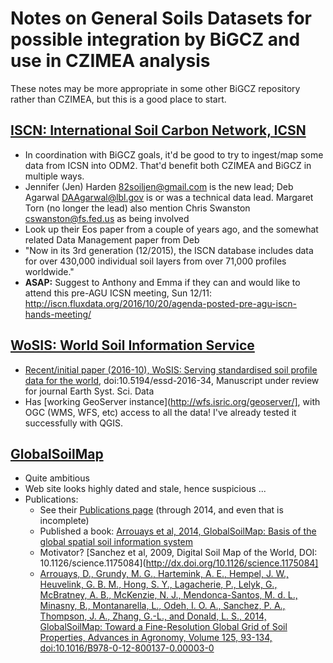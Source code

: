 # Notes on General Soils Datasets for possible integration by BiGCZ and use in CZIMEA analysis

These notes may be more appropriate in some other BiGCZ repository rather than CZIMEA, but this is a good place to start.

## [ISCN: International Soil Carbon Network, ICSN](http://iscn.fluxdata.org)
- In coordination with BiGCZ goals, it'd be good to try to ingest/map some data from ICSN into ODM2. That'd benefit both CZIMEA and BiGCZ in multiple ways.
- Jennifer (Jen) Harden <82soiljen@gmail.com> is the new lead; Deb Agarwal <DAAgarwal@lbl.gov> is or was a technical data lead. Margaret Torn (no longer the lead) also mention Chris Swanston <cswanston@fs.fed.us> as being involved
- Look up their Eos paper from a couple of years ago, and the somewhat related Data Management paper from Deb
- "Now in its 3rd generation (12/2015), the ISCN database includes data for over 430,000 individual soil layers from over 71,000 profiles worldwide."
- **ASAP:** Suggest to Anthony and Emma if they can and would like to attend this pre-AGU ICSN meeting, Sun 12/11: http://iscn.fluxdata.org/2016/10/20/agenda-posted-pre-agu-iscn-hands-meeting/

## [WoSIS: World Soil Information Service](http://www.isric.org/data/wosis)
- [Recent/initial paper (2016-10), WoSIS: Serving standardised soil profile data for the world](http://www.earth-syst-sci-data-discuss.net/essd-2016-34/), doi:10.5194/essd-2016-34, Manuscript under review for journal Earth Syst. Sci. Data
- Has [working GeoServer instance](http://wfs.isric.org/geoserver/], with OGC (WMS, WFS, etc) access to all the data! I've already tested it successfully with QGIS.

## [GlobalSoilMap](http://www.globalsoilmap.net/)
- Quite ambitious
- Web site looks highly dated and stale, hence suspicious ...
- Publications:
  - See their [Publications page](http://www.globalsoilmap.net/biblio) (through 2014, and even that is incomplete)
  - Published a book: [Arrouays et al, 2014, GlobalSoilMap: Basis of the global spatial soil information system](http://www.globalsoilmap.net/content/globalsoilmap-basis-global-spatial-soil-information-system)
  - Motivator? [Sanchez et al, 2009, Digital Soil Map of the World, DOI: 10.1126/science.1175084](http://dx.doi.org/10.1126/science.1175084]
  - [Arrouays, D., Grundy, M. G., Hartemink, A. E., Hempel, J. W., Heuvelink, G. B. M., Hong, S. Y., Lagacherie, P., Lelyk, G.,
McBratney, A. B., McKenzie, N. J., Mendonca-Santos, M. d. L., Minasny, B., Montanarella, L., Odeh, I. O. A.,
Sanchez, P. A., Thompson, J. A., Zhang, G.-L., and Donald, L. S., 2014, GlobalSoilMap: Toward a Fine-Resolution Global
Grid of Soil Properties, Advances in Agronomy, Volume 125, 93-134, doi:10.1016/B978-0-12-800137-0.00003-0](http://dx.doi.org/10.1016/B978-0-12-800137-0.00003-0)
